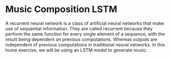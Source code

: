 # Music Composition LSTM
 A recurrent neural network is a class of artificial neural networks that make use of sequential information. They are called recurrent because they perform the same function for every single element of a sequence, with the result being dependent on previous computations. Whereas outputs are independent of previous computations in traditional neural networks. In this home exercise, we will be using an LSTM model to generate music.
